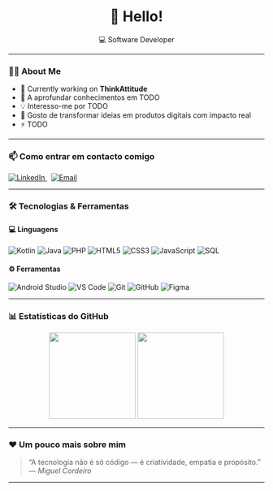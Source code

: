 <h1 align="center">👋 Hello! </h1>

<p align="center">
  💻 Software Developer
</p>

---

### 👨‍💼 About Me

- 🔭 Currently working on **ThinkAttitude**
- 🌱 A aprofundar conhecimentos em TODO
- 💡 Interesso-me por TODO
- 💬 Gosto de transformar ideias em produtos digitais com impacto real
- ⚡ TODO

---

### 📫 Como entrar em contacto comigo

<p align="left">
  <a href="https://www.linkedin.com/in/miguelandrecordeiro/" target="_blank">
    <img src="https://img.shields.io/badge/LinkedIn-blue?logo=linkedin&logoColor=white" alt="LinkedIn">
  </a>
  &nbsp;
  <a href="mailto:miguelcordeiro.dev@gmail.com">
    <img src="https://img.shields.io/badge/Email-red?logo=gmail&logoColor=white" alt="Email">
  </a>
</p>

---

### 🛠️ Tecnologias & Ferramentas

#### 💻 Linguagens
![Kotlin](https://img.shields.io/badge/Kotlin-0095D5?logo=kotlin&logoColor=white)
![Java](https://img.shields.io/badge/Java-007396?logo=openjdk&logoColor=white)
![PHP](https://img.shields.io/badge/PHP-777BB4?logo=php&logoColor=white)
![HTML5](https://img.shields.io/badge/HTML5-E34F26?logo=html5&logoColor=white)
![CSS3](https://img.shields.io/badge/CSS3-1572B6?logo=css3&logoColor=white)
![JavaScript](https://img.shields.io/badge/JavaScript-F7DF1E?logo=javascript&logoColor=black)
![SQL](https://img.shields.io/badge/MySQL-4479A1?logo=mysql&logoColor=white)

#### ⚙️ Ferramentas
![Android Studio](https://img.shields.io/badge/Android%20Studio-3DDC84?logo=android-studio&logoColor=white)
![VS Code](https://img.shields.io/badge/VS%20Code-007ACC?logo=visual-studio-code&logoColor=white)
![Git](https://img.shields.io/badge/Git-F05032?logo=git&logoColor=white)
![GitHub](https://img.shields.io/badge/GitHub-181717?logo=github&logoColor=white)
![Figma](https://img.shields.io/badge/Figma-F24E1E?logo=figma&logoColor=white)

---

### 📊 Estatísticas do GitHub

<p align="center">
  <img height="170em" src="https://github-readme-stats.vercel.app/api?username=miguelac4&show_icons=true&theme=tokyonight&hide_border=true" />
  <img height="170em" src="https://github-readme-stats.vercel.app/api/top-langs/?username=miguelac4&layout=compact&theme=tokyonight&hide_border=true" />
</p>

---

### ❤️ Um pouco mais sobre mim

> “A tecnologia não é só código — é criatividade, empatia e propósito.”  
> — *Miguel Cordeiro*

---
